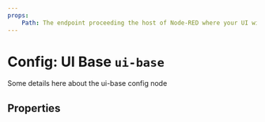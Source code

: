 ```yaml
---
props:
    Path: The endpoint proceeding the host of Node-RED where your UI will be accessible
---
```


<script setup>
</script>

# Config: UI Base `ui-base`

Some details here about the ui-base config node

## Properties

<PropsTable/>